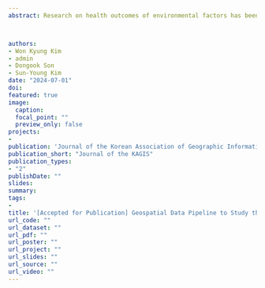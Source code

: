 ```yaml
---
abstract: Research on health outcomes of environmental factors has been implemented by multiple and interacting factors, including environmental, socio-demographic, economic, and traffic aspects. There are still significant challenges and limitations in constructing databases for the connections between contributing factors and an integrated approach to environmental health research even though there has been a dramatic increase in data availability and incredible technological advance in data storage and processing. This study emphasizes the necessity of establishing a geospatial data pipeline to analyze the impact of environmental factors on health. It also highlights the difficulties and solutions related to the construction and utilization of a geospatial database. Key challenges include diverse data sources and formats, different spatio-temporal data structures, and coordinate system inconsistencies over time within the same geospatial data. To address these issues, a data pipeline was constructed with pre-processing and post-processing for the data, resulting in refined datasets that could be used for calculating geographic variables. In addition, an AWS-based relational database and shared platform were established to provide an efficient environment for data storage and analysis. Guidelines for each step of the process, including data management and analysis, were developed to enable future researchers to effectively use the data pipeline.



authors:
- Won Kyung Kim
- admin
- Dongook Son
- Sun-Young Kim
date: "2024-07-01"
doi:
featured: true
image:
  caption:
  focal_point: ""
  preview_only: false
projects:
- 
publication: 'Journal of the Korean Association of Geographic Information Studies (Journal of the KAGIS)'
publication_short: "Journal of the KAGIS"
publication_types:
- "2"
publishDate: ""
slides:
summary:
tags:
- 
title: '[Accepted for Publication] Geospatial Data Pipeline to Study the Health Effects of Environments -Limitations and Solutions-'
url_code: ""
url_dataset: ""
url_pdf: ""
url_poster: ""
url_project: ""
url_slides: ""
url_source: ""
url_video: ""
---
```


